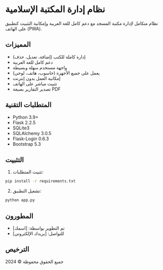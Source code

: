 # نظام إدارة المكتبة الإسلامية

نظام متكامل لإدارة مكتبة المسجد مع دعم كامل للغة العربية وإمكانية التثبيت كتطبيق على الهاتف (PWA).

## المميزات
- إدارة كاملة للكتب (إضافة، تعديل، حذف)
- دعم كامل للغة العربية
- واجهة مستخدم سهلة وبسيطة
- يعمل على جميع الأجهزة (حاسوب، هاتف، لوحي)
- إمكانية العمل بدون إنترنت
- تثبيت مباشر على الهاتف
- تصدير التقارير بصيغة PDF

## المتطلبات التقنية
- Python 3.9+
- Flask 2.2.5
- SQLite3
- SQLAlchemy 3.0.5
- Flask-Login 0.6.3
- Bootstrap 5.3

## التثبيت
1. تثبيت المتطلبات:
```bash
pip install -r requirements.txt
```

2. تشغيل التطبيق:
```bash
python app.py
```

## المطورون
- تم التطوير بواسطة: [اسمك]
- للتواصل: [بريدك الإلكتروني]

## الترخيص
جميع الحقوق محفوظة © 2024

